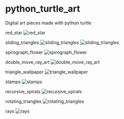 # python_turtle_art
Digital art pieces made with python turtle


red_star
![red_star](https://github.com/eebmagic/python_turtle_art/blob/master/red_star/redStar.png "red_star")

sliding_triangles
![sliding_triangles](https://github.com/eebmagic/python_turtle_art/blob/master/sliding_triangles/slidingTriangles.png "sliding_triangles")
![sliding_triangles](https://github.com/eebmagic/python_turtle_art/blob/master/sliding_triangles/widerAngles.png "sliding_triangles")

spirograph_flower
![spirograph_flower](https://github.com/eebmagic/python_turtle_art/blob/master/spirograph_flower/flower.png "spirograph_flower")

double_move_ray_art
![double_move_ray_art](https://github.com/eebmagic/python_turtle_art/blob/master/double_move_ray_art/doubleMoveRayArt.png "double_move_ray_art")

triangle_wallpaper
![triangle_wallpaper](https://github.com/eebmagic/python_turtle_art/blob/master/triangle_wallpaper/filled.png "triangle_wallpaper")

stamps
![stamps](https://github.com/eebmagic/python_turtle_art/blob/master/stamps/stamps.gif "stamps") 

recursive_spirals
![recursive_spirals](https://github.com/eebmagic/python_turtle_art/blob/master/recursive_spirals/recursiveSpirals.png "recursive_spirals")

rotating_triangles
![rotating_triangles](https://github.com/eebmagic/python_turtle_art/blob/master/rotating_triangles/rotatingTriangles.png "rotating_triangles")

rays
![rays](https://github.com/eebmagic/python_turtle_art/blob/master/rays/rays.png "rays")
